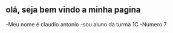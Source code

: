 ## olá, seja bem vindo a minha pagina 

-Meu nome é claudio antonio
-sou aluno da turma 1C
-Numero 7
